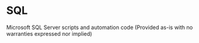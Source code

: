 # SQL
Microsoft SQL Server scripts and automation code (Provided as-is with no warranties expressed nor implied)
